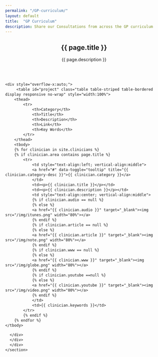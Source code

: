 ```yaml
---
permalink: "/GP-curriculum/"
layout: default
title:  "GP Curriculum"
description: Share our Consultations from across the GP curriculum 
---
```


<section id="action" class="responsive">
        <div class="vertical-center">
             <div class="container">
                <div class="row">
                    <div class="action take-tour">
                            <center><h1 class="title">{{ page.title }}</h1>
                            <p>{{ page.description }}</p></center>
                    </div>
                </div>
            </div>
        </div>
   </section>

<section id="clinician">
      <div class="container">
        <div class="row">
          <div class="col-lg-12">
<br>
<br>

  	<div style="overflow-x:auto;">	
         <table id="project" class="table table-striped table-bordered display responsive no-wrap" style="width:100%">
        <thead>
            <tr>
                <th>Category</th>
                <th>Title</th>
                <th>Description</th>
                <th>Link</th>
                <th>Key Words</th>
            </tr>
        </thead>
        <tbody>
        {% for clinician in site.clinicians %}
        {% if clinician.area contains page.title %}
            <tr>
                <td style="text-align:left; vertical-align:middle">
                <a href="#" data-toggle="tooltip" title="{{ clinician.category-desc }}">{{ clinician.category }}</a>
                </td>
                <td><p>{{ clinician.title }}</p></td>
                <td><p>{{ clinician.description }}</p></td>
                <td style="text-align:center; vertical-align:middle">
                {% if clinician.audio == null %}
                {% else %}
                <a href="{{ clinician.audio }}" target="_blank"><img src="/img/itunes.png" width="80%"></a>
                {% endif %}
                {% if clinician.article == null %}
                {% else %}
                <a href="{{ clinician.article }}" target="_blank"><img src="/img/note.png" width="80%"></a>
                {% endif %}
                {% if clinician.www == null %}
                {% else %}
                <a href="{{ clinician.www }}" target="_blank"><img src="/img/globe.png" width="80%"></a>
                {% endif %} 
                {% if clinician.youtube ==null %}
                {% else %}
                <a href="{{ clinician.youtube }}" target="_blank"><img src="/img/video.png" width="80%"></a>
                {% endif %}
                </td>
                <td>{{ clinician.keywords }}</td>
            </tr>
            {% endif %}
        {% endfor %}
    </tbody>
</table>
</div>

        
      </div>
	  </div>
	  </div>
    </section>
